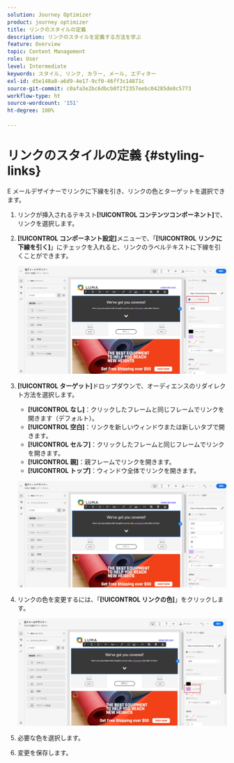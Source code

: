 ```yaml
---
solution: Journey Optimizer
product: journey optimizer
title: リンクのスタイルの定義
description: リンクのスタイルを定義する方法を学ぶ
feature: Overview
topic: Content Management
role: User
level: Intermediate
keywords: スタイル, リンク, カラー, メール, エディター
exl-id: d5e148a8-a6d9-4e17-9cf0-46ff3c14871c
source-git-commit: c0afa3e2bc6dbcb0f2f2357eebc04285de8c5773
workflow-type: ht
source-wordcount: '151'
ht-degree: 100%

---
```


# リンクのスタイルの定義 {#styling-links}

E メールデザイナーでリンクに下線を引き、リンクの色とターゲットを選択できます。

1. リンクが挿入されるテキスト&#x200B;**[!UICONTROL コンテンツコンポーネント]**&#x200B;で、リンクを選択します。

1. **[!UICONTROL コンポーネント設定]**&#x200B;メニューで、「**[!UICONTROL リンクに下線を引く]**」にチェックを入れると、リンクのラベルテキストに下線を引くことができます。

   ![](assets/link_1.png)

1. **[!UICONTROL ターゲット]**&#x200B;ドロップダウンで、オーディエンスのリダイレクト方法を選択します。

   * **[!UICONTROL なし]**：クリックしたフレームと同じフレームでリンクを開きます（デフォルト）。
   * **[!UICONTROL 空白]**：リンクを新しいウィンドウまたは新しいタブで開きます。
   * **[!UICONTROL セルフ]**：クリックしたフレームと同じフレームでリンクを開きます。
   * **[!UICONTROL 親]**：親フレームでリンクを開きます。
   * **[!UICONTROL トップ]**：ウィンドウ全体でリンクを開きます。

   ![](assets/link_2.png)

1. リンクの色を変更するには、「**[!UICONTROL リンクの色]**」をクリックします。

   ![](assets/link_3.png)

1. 必要な色を選択します。

1. 変更を保存します。
